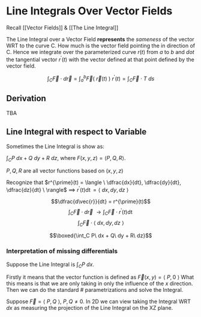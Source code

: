# Line Integrals Over Vector Fields

Recall [[Vector Fields]] & [[The Line Integral]]

The Line Integral over a Vector Field **represents** the *sameness* of the vector WRT to the curve C. How much is the vector field pointing the in direction of C. Hence we integrate over the parameterized curve $r(t)$ from $a$ to $b$ and *dot* the tangential vector $r^{\prime}(t)$ with the vector defined at that point defined by the vector field.  

$$\int_C \vec{F} \cdot d\vec{r} = \int_a^b \vec{F}(\ \vec{r}(t) \ ) \ r^{\prime}(t) = \int _C \vec{F} \cdot T \ ds$$

## Derivation
TBA

## Line Integral with respect to Variable 

Sometimes the Line Integral is show as: 

$\int_C P\ dx + Q\ dy + R\ dz$, where $F(x, y, z) = \langle P, Q, R \rangle$.

$P, Q, R$ are all vector functions based on $(x, y, z)$

Recognize that $r^{\prime}(t) = \langle \ \dfrac{dx}{dt}, \dfrac{dy}{dt}, \dfrac{dz}{dt} \ \rangle$ $\implies$ $r^{\prime}(t) \mathop{dt} = \langle \ dx, dy, dz \ \rangle$

$$\dfrac{d\vec{r}}{dt} = r^{\prime}(t)$$
$$\int_C \vec{F} \cdot d\vec{r} \ \to \int_C \vec{F} \cdot r^{\prime}(t) \mathop{dt}$$
$$\int_C \vec{F} \cdot \langle \ dx, dy, dz \ \rangle$$

$$\boxed{\int_C P\ dx + Q\ dy + R\ dz}$$

### Interpretation of missing differentials

Suppose the Line Integral is $\int_C P\ dx$.

Firstly it means that the vector function is defined as $\vec{F}(x, y) = \langle \ P, 0 \ \rangle$
What this means is that we are only taking in only the influence of the $x$ direction.   Then we can do the standard # parametrizations and solve the Integral.

Suppose $\vec{F} = \langle \ P, Q \ \rangle$, $P, Q \neq 0$. 
In 2D we can view taking the Integral WRT $dx$ as measuring the projection of the Line Integral on the XZ plane.